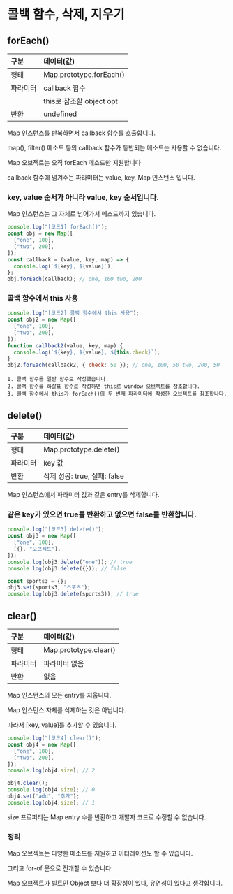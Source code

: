# 콜백 함수, 삭제, 지우기

## forEach()

| 구분     | 데이터(값)               |
| :------- | :----------------------- |
| 형태     | Map.prototype.forEach()  |
| 파라미터 | callback 함수            |
|          | this로 참조할 object opt |
| 반환     | undefined                |

Map 인스턴스를 반복하면서 callback 함수를 호출합니다.

map(), filter() 메소드 등의 callback 함수가 동반되는 메소드는 사용할 수 없습니다.

Map 오브젝트는 오직 forEach 메소드만 지원합니다

callback 함수에 넘겨주는 파라미터는 value, key, Map 인스턴스 입니다.

### key, value 순서가 아니라 value, key 순서입니다.

Map 인스턴스는 그 자체로 넘어가서 메소드까지 있습니다.

```js
console.log("[코드1] forEach()");
const obj = new Map([
  ["one", 100],
  ["two", 200],
]);
const callback = (value, key, map) => {
  console.log(`${key}, ${value}`);
};
obj.forEach(callback); // one, 100 two, 200
```

### 콜백 함수에서 this 사용

```js
console.log("[코드2] 콜백 함수에서 this 사용");
const obj2 = new Map([
  ["one", 100],
  ["two", 200],
]);
function callback2(value, key, map) {
  console.log(`${key}, ${value}, ${this.check}`);
}
obj2.forEach(callback2, { check: 50 }); // one, 100, 50 two, 200, 50
```

    1. 콜백 함수를 일반 함수로 작성했습니다.
    2. 콜백 함수를 화살표 함수로 작성하면 this로 window 오브젝트를 참조합니다.
    3. 콜백 함수에서 this가 forEach()의 두 번째 파라미터에 작성한 오브젝트를 참조합나다.

## delete()

| 구분     | 데이터(값)                   |
| :------- | :--------------------------- |
| 형태     | Map.prototype.delete()       |
| 파라미터 | key 값                       |
| 반환     | 삭제 성공: true, 실패: false |

Map 인스턴스에서 파라미터 값과 같은 entry를 삭제합니다.

### 같은 key가 있으면 true를 반환하고 없으면 false를 반환합니다.

```js
console.log("[코드3] delete()");
const obj3 = new Map([
  ["one", 100],
  [{}, "오브젝트"],
]);
console.log(obj3.delete("one")); // true
console.log(obj3.delete({})); // false

const sports3 = {};
obj3.set(sports3, "스포츠");
console.log(obj3.delete(sports3)); // true
```

## clear()

| 구분     | 데이터(값)            |
| :------- | :-------------------- |
| 형태     | Map.prototype.clear() |
| 파라미터 | 파라미터 없음         |
| 반환     | 없음                  |

Map 인스턴스의 모든 entry를 지웁니다.

Map 인스턴스 자체를 삭제하는 것은 아닙니다.

따라서 [key, value]를 추가할 수 있습니다.

```js
console.log("[코드4] clear()");
const obj4 = new Map([
  ["one", 100],
  ["two", 200],
]);
console.log(obj4.size); // 2

obj4.clear();
console.log(obj4.size); // 0
obj4.set("add", "추가");
console.log(obj4.size); // 1
```

size 프로퍼티는 Map entry 수를 반환하고 개발자 코드로 수정할 수 없습니다.

### 정리

Map 오브젝트는 다양한 메소드를 지원하고 이터레이션도 할 수 있습니다.

그리고 for-of 문으로 전개할 수 있습니다.

Map 오브젝트가 빌트인 Object 보다 더 확장성이 있다, 유연성이 있다고 생각합니다.
